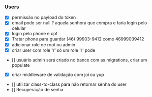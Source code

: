 ### Users
- [X] permissão no payload do token
- [X] email pode ser null ? aquela senhora que compra e faria login pelo celular
- [X] login pelo phone e cpf
- [X] Tratar phone para guardar (46) 99903-9412 como 46999039412
- [X] adicionar role de root ou admin
- [X] criar user com role 'r' só um role 'r' pode
- [] usuário admin será criado no banco com as migrations, criar um populate
- [X] criar middleware de validação com joi ou yup
- [] utilizar class-to-class para não retornar senha do user
- [] Recuperação de senha
